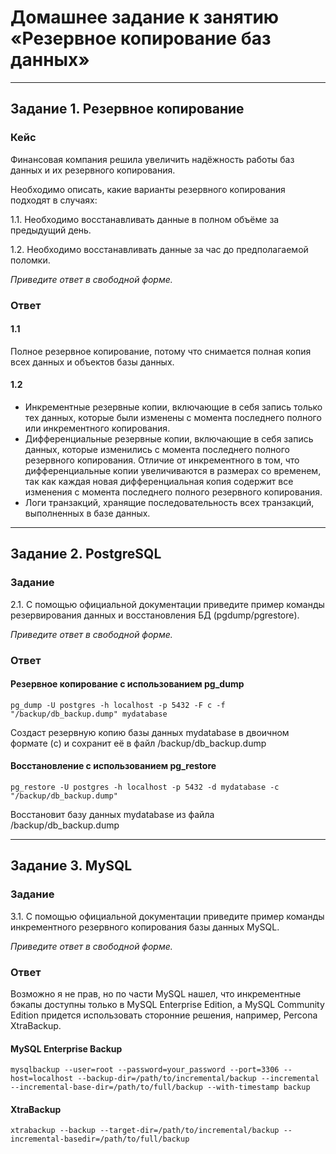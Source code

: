 # Домашнее задание к занятию «Резервное копирование баз данных»

---
## Задание 1. Резервное копирование

### Кейс
Финансовая компания решила увеличить надёжность работы баз данных и их резервного копирования. 

Необходимо описать, какие варианты резервного копирования подходят в случаях:

1.1. Необходимо восстанавливать данные в полном объёме за предыдущий день.

1.2. Необходимо восстанавливать данные за час до предполагаемой поломки.

*Приведите ответ в свободной форме.*

### Ответ
#### 1.1
Полное резервное копирование, потому что снимается полная копия всех данных и объектов базы данных.
#### 1.2
- Инкрементные резервные копии, включающие в себя запись только тех данных, которые были изменены с момента последнего полного или инкрементного копирования.
- Дифференциальные резервные копии, включающие в себя запись данных, которые изменились с момента последнего полного резервного копирования. Отличие от инкрементного в том, что дифференциальные копии увеличиваются в размерах со временем, так как каждая новая дифференциальная копия содержит все изменения с момента последнего полного резервного копирования.
- Логи транзакций, хранящие последовательность всех транзакций, выполненных в базе данных.

---

## Задание 2. PostgreSQL
### Задание
2.1. С помощью официальной документации приведите пример команды резервирования данных и восстановления БД (pgdump/pgrestore).

*Приведите ответ в свободной форме.*

### Ответ
#### Резервное копирование с использованием pg_dump
```
pg_dump -U postgres -h localhost -p 5432 -F c -f "/backup/db_backup.dump" mydatabase
```
Создаст резервную копию базы данных mydatabase в двоичном формате (c) и сохранит её в файл /backup/db_backup.dump

#### Восстановление с использованием pg_restore
```
pg_restore -U postgres -h localhost -p 5432 -d mydatabase -c "/backup/db_backup.dump"
```
Восстановит базу данных mydatabase из файла /backup/db_backup.dump

---

## Задание 3. MySQL
### Задание
3.1. С помощью официальной документации приведите пример команды инкрементного резервного копирования базы данных MySQL.

*Приведите ответ в свободной форме.*

### Ответ
Возможно я не прав, но по части MySQL нашел, что инкрементные бэкапы доступны только в MySQL Enterprise Edition, а MySQL Community Edition придется использовать сторонние решения, например, Percona XtraBackup.
#### MySQL Enterprise Backup
```
mysqlbackup --user=root --password=your_password --port=3306 --host=localhost --backup-dir=/path/to/incremental/backup --incremental --incremental-base-dir=/path/to/full/backup --with-timestamp backup
```
#### XtraBackup
```
xtrabackup --backup --target-dir=/path/to/incremental/backup --incremental-basedir=/path/to/full/backup
```